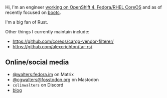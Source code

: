 Hi, I'm an engineer [working on OpenShift 4, Fedora/RHEL CoreOS](https://blog.verbum.org/2021/03/05/why-i-work-on-openshift-and-fedora-rhel/)
and as of recently focused on [bootc](https://github.com/containers/bootc/).

I'm a big fan of Rust.

Other things I currently maintain include:

- https://github.com/coreos/cargo-vendor-filterer/
- https://github.com/alexcrichton/tar-rs/

## Online/social media

- [@walters:fedora.im](@walters:fedora.im) on Matrix
- [@cgwalters@fosstodon.org](https://fosstodon.org/@cgwalters) on Mastodon
- `colinwalters` on Discord
- [blog](https://blog.verbum.org)
